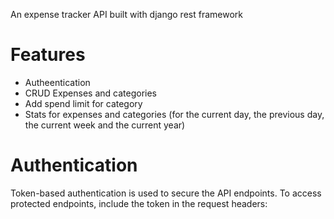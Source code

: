 
An expense tracker API built with django rest framework

# Features
- Autheentication
- CRUD Expenses and categories
- Add spend limit for category
- Stats for expenses and categories (for the current day, the previous day, the current week and the current year)


# Authentication 
Token-based authentication is used to secure the API endpoints. To access protected endpoints, include the token in the request headers:
